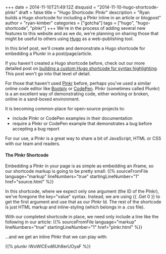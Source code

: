 +++
date = 2014-11-10T21:49:12Z
disqusid = "2014-11-10-hugo-shortcode-plnkr"
draft = false
title = "Hugo Shortcode: Plnkr"
description = "Ryan builds a Hugo shortcode for including a Plnkr inline in an article or blogpost"
author = "ryan-kimber"
categories = ["gotcha"]
tags = ["hugo", "hugo-shortcode", "plnkr"]
+++
We're in the process of adding several new features to this website and as we do, we're planning on sharing those that might be useful to others using [Hugo](http://www.gohugo.io) as a web-publishing tool. 

In this brief post, we'll create and demonstrate a Hugo shortcode for embedding a Plunkr in a post/page/article.
 
If you haven't created a Hugo shortcode before, check out our more detailed post on [building a custom Hugo shortcode for syntax highlighting](/blogs/gotcha/2014/hugo-shortcode-syntax-highlighting/). This post won't go into that level of detail.

For those that haven't used [Plnkr](http://plnkr.co) before, perhaps you've used a similar online code editor like [Bootply](http://www.bootply.com) or [CodePen](http://www.codepen.io). Plnkr (sometimes called Plunkr) is a an excellent way of demonstrating code, either working or broken, online in a sand-boxed environment. 

It is becoming common-place for open-source projects to:

 - include Plnkr or CodePen examples in their documentation
 - require a Plnkr or CodePen example that demonstrates a bug before accepting a bug report 

For our use, a Plnkr is a great way to share a bit of JavaScript, HTML or CSS with our team and readers. 

#### The Plnkr Shortcode

Embedding a Plnkr in your page is as simple as embedding an iframe, so our shortcode markup is going to be pretty small:
{{% sourceFromFile language="markup" lineNumbers="true" startingLineNumber="1" href="source.html" %}}

In this shortcode, where we expect only one argument (the ID of the Plnkr), we've foregone the key="value" syntax. Instead, we are using {{ .Get 0 }} to get the first argument and use that as our Plnkr Id. The rest of the shortcode is just HTML markup and inline-styling (which belongs in a .css file).

With our completed shortcode in place, we need only include a line like the following in our article: 
{{% sourceFromFile language="markup" lineNumbers="true" startingLineNumber="1" href="plnkr.html" %}}

...and we get an inline Plnkr that we can play with:
 
{{% plunkr iWxWlCEvd6Uh8erUOyaF %}}


